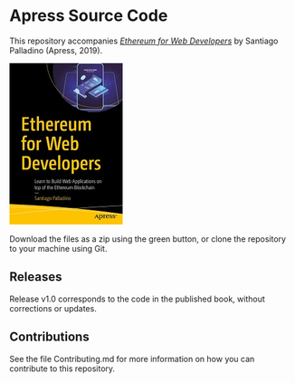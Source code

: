 # Apress Source Code

This repository accompanies [*Ethereum for Web Developers*](http://www.apress.com/9781484252772) by Santiago Palladino (Apress, 2019).

[comment]: #cover
![Cover image](9781484252772.jpg)

Download the files as a zip using the green button, or clone the repository to your machine using Git.

## Releases

Release v1.0 corresponds to the code in the published book, without corrections or updates.

## Contributions

See the file Contributing.md for more information on how you can contribute to this repository.